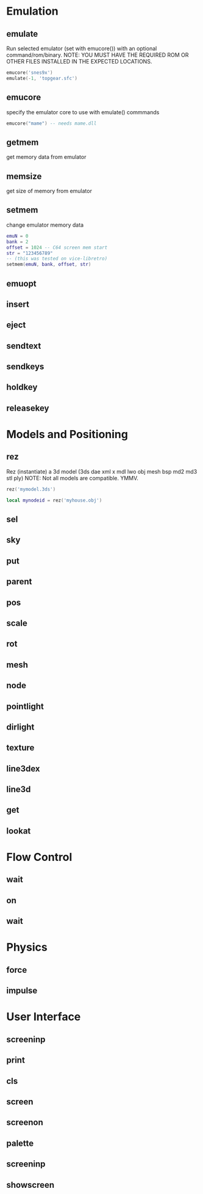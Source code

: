 # Emulation
## emulate
Run selected emulator (set with emucore()) with an optional command/rom/binary.
NOTE: YOU MUST HAVE THE REQUIRED ROM OR OTHER FILES INSTALLED IN THE EXPECTED LOCATIONS.

```lua
emucore('snes9x')
emulate(-1, 'topgear.sfc') 
```
## emucore
specify the emulator core to use with emulate() commmands

```lua
emucore("mame") -- needs mame.dll
```
## getmem
get memory data from emulator

## memsize
get size of memory from emulator

## setmem
change emulator memory data

```lua
emuN = 0
bank = 2
offset = 1024 -- C64 screen mem start
str = "123456789"
-- (this was tested on vice-libretro)
setmem(emuN, bank, offset, str)
```
## emuopt

## insert

## eject

## sendtext

## sendkeys

## holdkey

## releasekey

# Models and Positioning
## rez
Rez (instantiate) a 3d model (3ds dae xml x mdl lwo obj mesh bsp md2 md3 stl ply) NOTE: Not all models are compatible. YMMV.

```lua
rez('mymodel.3ds')
```
```lua
local mynodeid = rez('myhouse.obj')
```
## sel

## sky

## put

## parent

## pos

## scale

## rot

## mesh

## node

## pointlight

## dirlight

## texture

## line3dex

## line3d

## get

## lookat

# Flow Control
## wait

## on

## wait

# Physics
## force

## impulse

# User Interface
## screeninp

## print

## cls

## screen

## screenon

## palette

## screeninp

## showscreen


